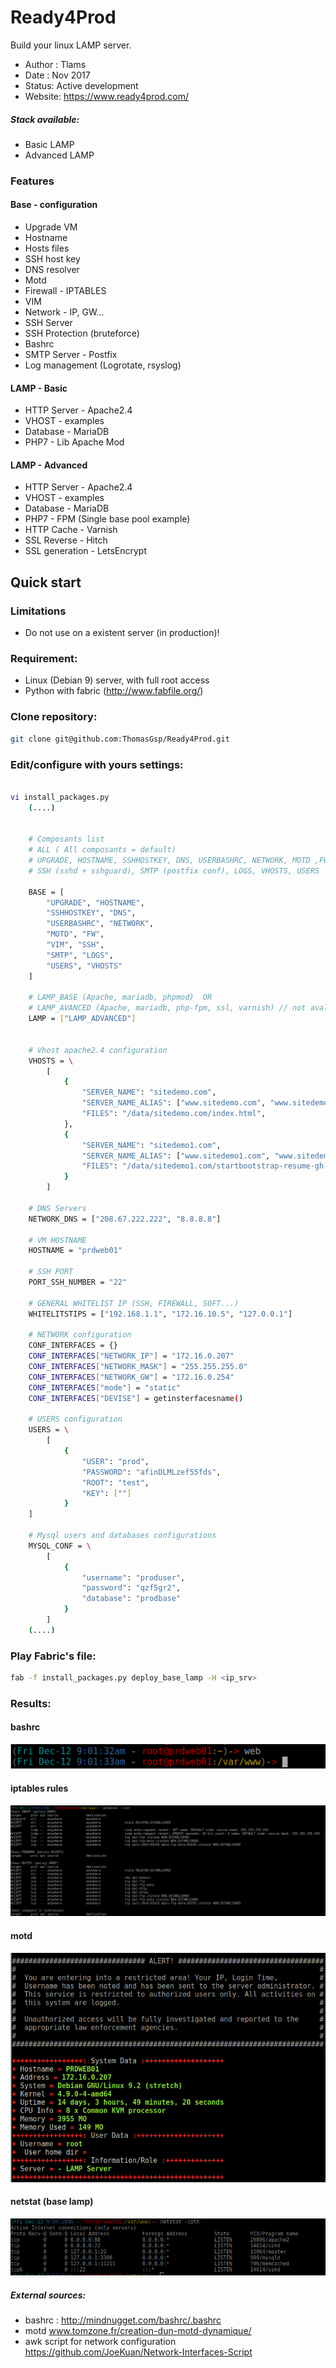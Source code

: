 # Ready4Prod

Build your linux LAMP server.

* Author : Tlams
* Date : Nov 2017
* Status: Active development
* Website: https://www.ready4prod.com/


##### Stack available:
* Basic LAMP
* Advanced LAMP

### Features

#### Base - configuration
* Upgrade VM
* Hostname
* Hosts files
* SSH host key
* DNS resolver
* Motd
* Firewall - IPTABLES
* VIM
* Network - IP, GW...
* SSH Server
* SSH Protection (bruteforce)
* Bashrc
* SMTP Server - Postfix
* Log management (Logrotate, rsyslog)

#### LAMP - Basic
* HTTP Server - Apache2.4
* VHOST - examples
* Database - MariaDB
* PHP7 - Lib Apache Mod

#### LAMP - Advanced
* HTTP Server - Apache2.4
* VHOST - examples
* Database - MariaDB
* PHP7 - FPM (Single base pool example)
* HTTP Cache - Varnish
* SSL Reverse - Hitch
* SSL generation - LetsEncrypt


## Quick start

### Limitations
* Do not use on a existent server (in production)!

### Requirement:
* Linux (Debian 9) server, with full root access
* Python with fabric (http://www.fabfile.org/)


### Clone repository:
``` bash
git clone git@github.com:ThomasGsp/Ready4Prod.git
```

### Edit/configure with yours settings:
``` bash

vi install_packages.py
    (....)


    # Composants list
    # ALL ( All composants = default)
    # UPGRADE, HOSTNAME, SSHHOSTKEY, DNS, USERBASHRC, NETWORK, MOTD ,FW ( Firewall) ,VIM (Vim configuration)
    # SSH (sshd + sshguard), SMTP (postfix conf), LOGS, VHOSTS, USERS

    BASE = [
        "UPGRADE", "HOSTNAME",
        "SSHHOSTKEY", "DNS",
        "USERBASHRC", "NETWORK",
        "MOTD", "FW",
        "VIM", "SSH",
        "SMTP", "LOGS",
        "USERS", "VHOSTS"
    ]

    # LAMP_BASE (Apache, mariadb, phpmod)  OR
    # LAMP_AVANCED (Apache, mariadb, php-fpm, ssl, varnish) // not avalaible
    LAMP = ["LAMP_ADVANCED"]


    # Vhost apache2.4 configuration
    VHOSTS = \
        [
            {
                "SERVER_NAME": "sitedemo.com",
                "SERVER_NAME_ALIAS": ["www.sitedemo.com", "www.sitedemo.fr"],
                "FILES": "/data/sitedemo.com/index.html",
            },
            {
                "SERVER_NAME": "sitedemo1.com",
                "SERVER_NAME_ALIAS": ["www.sitedemo1.com", "www.sitedemo1.fr"],
                "FILES": "/data/sitedemo1.com/startbootstrap-resume-gh-pages.zip"
            }
        ]

    # DNS Servers
    NETWORK_DNS = ["208.67.222.222", "8.8.8.8"]

    # VM HOSTNAME
    HOSTNAME = "prdweb01"

    # SSH PORT
    PORT_SSH_NUMBER = "22"

    # GENERAL WHITELIST IP (SSH, FIREWALL, SOFT...)
    WHITELITSTIPS = ["192.168.1.1", "172.16.10.5", "127.0.0.1"]

    # NETWORK configuration
    CONF_INTERFACES = {}
    CONF_INTERFACES["NETWORK_IP"] = "172.16.0.207"
    CONF_INTERFACES["NETWORK_MASK"] = "255.255.255.0"
    CONF_INTERFACES["NETWORK_GW"] = "172.16.0.254"
    CONF_INTERFACES["mode"] = "static"
    CONF_INTERFACES["DEVISE"] = getinsterfacesname()

    # USERS configuration
    USERS = \
        [
            {
                "USER": "prod",
                "PASSWORD": "afinDLMLzef55fds",
                "ROOT": "test",
                "KEY": [""]
            }
    ]

    # Mysql users and databases configurations
    MYSQL_CONF = \
        [
            {
                "username": "produser",
                "password": "qzf5gr2",
                "database": "prodbase"
            }
        ]
    (....)

```

### Play Fabric's file:
``` bash
fab -f install_packages.py deploy_base_lamp -H <ip_srv>
```



### Results:
#### bashrc 
![bashrc](./img/lamp_base_bashrc.png)
#### iptables rules 
![iptables](./img/lamp_base_iptables.png)
#### motd
![motd](./img/lamp_base_motd.png)
#### netstat (base lamp)
![netstat](./img/lamp_base_netstat.png)


##### External sources:
* bashrc : http://mindnugget.com/bashrc/.bashrc
* motd www.tomzone.fr/creation-dun-motd-dynamique/
* awk script for network configuration https://github.com/JoeKuan/Network-Interfaces-Script
